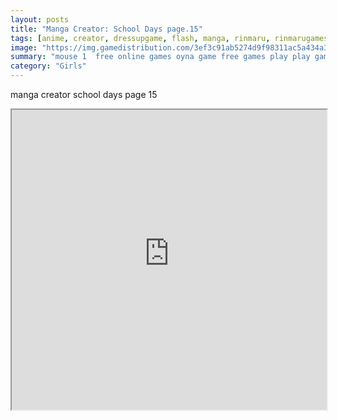 ```yaml
---
layout: posts
title: "Manga Creator: School Days page.15"
tags: [anime, creator, dressupgame, flash, manga, rinmaru, rinmarugames, free, online, games, oyna, game, free, games, play, play, games]
image: "https://img.gamedistribution.com/3ef3c91ab5274d9f98311ac5a434a3c8.jpg"
summary: "mouse 1  free online games oyna game free games play play games"
category: "Girls"
---
```


manga creator school days page 15

<iframe width="100%" height="480px;" src="https://flash.gamedistribution.com?game=3ef3c91ab5274d9f98311ac5a434a3c8"></iframe>